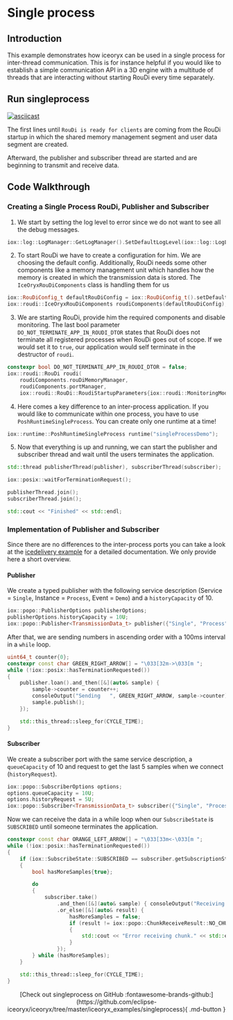 # Single process

## Introduction

This example demonstrates how iceoryx can be used in a single process for
inter-thread communication. This is for instance helpful if you would like
to establish a simple communication API in a 3D engine with a multitude of
threads that are interacting without starting RouDi every time separately.

## Run singleprocess

[![asciicast](https://asciinema.org/a/407439.svg)](https://asciinema.org/a/407439)

The first lines until `RouDi is ready for clients` are coming from the RouDi
startup in which the shared memory management segment and user data segment are
created.

Afterward, the publisher and subscriber thread are started and are beginning to
transmit and receive data.

## Code Walkthrough

### Creating a Single Process RouDi, Publisher and Subscriber

 1. We start by setting the log level to error since we do not want to see all the
    debug messages.

<!--[geoffrey][iceoryx_examples/singleprocess/single_process.cpp][log level]-->
```cpp
iox::log::LogManager::GetLogManager().SetDefaultLogLevel(iox::log::LogLevel::kError);
```

 2. To start RouDi we have to create a configuration for him. We are choosing the
    default config. Additionally, RouDi needs some other components like a memory
    management unit which handles how the memory is created in which the transmission
    data is stored. The `IceOryxRouDiComponents` class is handling them for us

<!--[geoffrey][iceoryx_examples/singleprocess/single_process.cpp][roudi config]-->
```cpp
iox::RouDiConfig_t defaultRouDiConfig = iox::RouDiConfig_t().setDefaults();
iox::roudi::IceOryxRouDiComponents roudiComponents(defaultRouDiConfig);
```

 3. We are starting RouDi, provide him the required components and
    disable monitoring. The last bool parameter `DO_NOT_TERMINATE_APP_IN_ROUDI_DTOR` 
    states that RouDi does not
    terminate all registered processes when RouDi goes out of scope. If we would set it
    to `true`, our application would self terminate in the destructor of `roudi`.

<!--[geoffrey][iceoryx_examples/singleprocess/single_process.cpp][roudi]-->
```cpp
constexpr bool DO_NOT_TERMINATE_APP_IN_ROUDI_DTOR = false;
iox::roudi::RouDi roudi(
    roudiComponents.rouDiMemoryManager,
    roudiComponents.portManager,
    iox::roudi::RouDi::RoudiStartupParameters{iox::roudi::MonitoringMode::OFF, DO_NOT_TERMINATE_APP_IN_ROUDI_DTOR});
```

 4. Here comes a key difference to an inter-process application. If you would like
    to communicate within one process, you have to use `PoshRuntimeSingleProcess`.
    You can create only one runtime at a time!

<!--[geoffrey][iceoryx_examples/singleprocess/single_process.cpp][runtime]-->
```cpp
iox::runtime::PoshRuntimeSingleProcess runtime("singleProcessDemo");
```

 5. Now that everything is up and running, we can start the publisher and subscriber
    thread and wait until the users terminates the application.

<!--[geoffrey][iceoryx_examples/singleprocess/single_process.cpp][run]-->
```cpp
std::thread publisherThread(publisher), subscriberThread(subscriber);

iox::posix::waitForTerminationRequest();

publisherThread.join();
subscriberThread.join();

std::cout << "Finished" << std::endl;
```

### Implementation of Publisher and Subscriber

Since there are no differences to the inter-process ports you can take a look at the
[icedelivery example](https://github.com/eclipse-iceoryx/iceoryx/tree/master/iceoryx_examples/icedelivery)
for a detailed documentation. We only provide here a short overview.

#### Publisher

We create a typed publisher with the following service description
(Service = `Single`, Instance = `Process`, Event = `Demo`) and a `historyCapacity`
of 10.

<!--[geoffrey][iceoryx_examples/singleprocess/single_process.cpp][publisher]-->
```cpp
iox::popo::PublisherOptions publisherOptions;
publisherOptions.historyCapacity = 10U;
iox::popo::Publisher<TransmissionData_t> publisher({"Single", "Process", "Demo"}, publisherOptions);
```

After that, we are sending numbers in ascending order with a 100ms interval in a `while` loop.

<!--[geoffrey][iceoryx_examples/singleprocess/single_process.cpp][send]-->
```cpp
uint64_t counter{0};
constexpr const char GREEN_RIGHT_ARROW[] = "\033[32m->\033[m ";
while (!iox::posix::hasTerminationRequested())
{
    publisher.loan().and_then([&](auto& sample) {
        sample->counter = counter++;
        consoleOutput("Sending   ", GREEN_RIGHT_ARROW, sample->counter);
        sample.publish();
    });

    std::this_thread::sleep_for(CYCLE_TIME);
}
```

#### Subscriber

We create a subscriber port with the same service description, a `queueCapacity`
of 10 and request to get the last 5 samples when we connect (`historyRequest`).

<!--[geoffrey][iceoryx_examples/singleprocess/single_process.cpp][subscriber]-->
```cpp
iox::popo::SubscriberOptions options;
options.queueCapacity = 10U;
options.historyRequest = 5U;
iox::popo::Subscriber<TransmissionData_t> subscriber({"Single", "Process", "Demo"}, options);
```

Now we can receive the data in a while loop when our `SubscribeState` is `SUBSCRIBED` 
until someone terminates the application.

<!--[geoffrey][iceoryx_examples/singleprocess/single_process.cpp][receive]-->
```cpp
constexpr const char ORANGE_LEFT_ARROW[] = "\033[33m<-\033[m ";
while (!iox::posix::hasTerminationRequested())
{
    if (iox::SubscribeState::SUBSCRIBED == subscriber.getSubscriptionState())
    {
        bool hasMoreSamples{true};

        do
        {
            subscriber.take()
                .and_then([&](auto& sample) { consoleOutput("Receiving ", ORANGE_LEFT_ARROW, sample->counter); })
                .or_else([&](auto& result) {
                    hasMoreSamples = false;
                    if (result != iox::popo::ChunkReceiveResult::NO_CHUNK_AVAILABLE)
                    {
                        std::cout << "Error receiving chunk." << std::endl;
                    }
                });
        } while (hasMoreSamples);
    }

    std::this_thread::sleep_for(CYCLE_TIME);
}
```

<center>
[Check out singleprocess on GitHub :fontawesome-brands-github:](https://github.com/eclipse-iceoryx/iceoryx/tree/master/iceoryx_examples/singleprocess){ .md-button }
</center>
